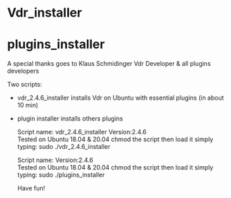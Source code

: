 # Vdr_installer
# plugins_installer

A special thanks goes to Klaus Schmidinger Vdr Developer & all plugins developers

Two scripts: 
- vdr_2.4.6_installer installs Vdr on Ubuntu with essential plugins (in about 10 min)
- plugin installer installs others plugins 
    
    Script name: vdr_2.4.6_installer
    Version:2.4.6  
    Tested on Ubuntu 18.04 & 20.04
    chmod the script
    then load it simply typing: sudo ./vdr_2.4.6_installer
    
    Script name: 
    Version:2.4.6  
    Tested on Ubuntu 18.04 & 20.04
    chmod the script
    then load it simply typing: sudo ./plugins_installer   
    
    Have fun!
